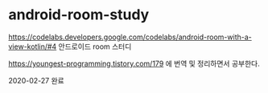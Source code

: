 # android-room-study
https://codelabs.developers.google.com/codelabs/android-room-with-a-view-kotlin/#4      안드로이드 room 스터디


https://youngest-programming.tistory.com/179 에 번역 및 정리하면서 공부한다. 

2020-02-27 완료
